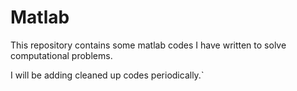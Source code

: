# Matlab
This repository contains some matlab codes I have written to solve computational problems.

I will be adding cleaned up codes periodically.`
